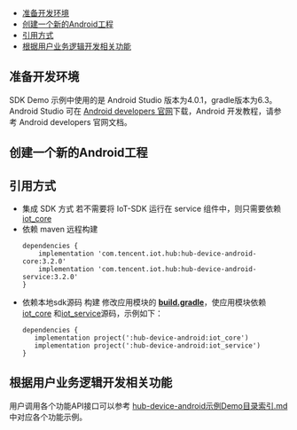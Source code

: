  * [准备开发环境](#准备开发环境)
 * [创建一个新的Android工程](#创建一个新的Android工程)
 * [引用方式](#引用方式)
 * [根据用户业务逻辑开发相关功能](#根据用户业务逻辑开发相关功能)

## 准备开发环境
SDK Demo 示例中使用的是 Android Studio 版本为4.0.1，gradle版本为6.3。
Android Studio 可在 [Android developers 官网](https://developer.android.com/studio)下载，Android 开发教程，请参考 Android developers 官网文档。

## 创建一个新的Android工程

## 引用方式
- 集成 SDK 方式
  若不需要将 IoT-SDK 运行在 service 组件中，则只需要依赖 [iot_core](https://github.com/tencentyun/iot-device-java/tree/master/hub-device-android/iot_core)
 -  依赖 maven 远程构建
    ``` gr
    dependencies {
        implementation 'com.tencent.iot.hub:hub-device-android-core:3.2.0'
        implementation 'com.tencent.iot.hub:hub-device-android-service:3.2.0'
    }
    ```
 -  依赖本地sdk源码 构建
    修改应用模块的 **[build.gradle](https://github.com/tencentyun/iot-device-java/blob/master/hub-device-android/hub-demo/build.gradle)**，使应用模块依赖 [iot_core](https://github.com/tencentyun/iot-device-java/tree/master/hub-device-android/iot_core) 和[iot_service](https://github.com/tencentyun/iot-device-java/tree/master/hub-device-android/iot_service)源码，示例如下：
     ```gr
    dependencies {
        implementation project(':hub-device-android:iot_core')
        implementation project(':hub-device-android:iot_service')
    }
     ```

## 根据用户业务逻辑开发相关功能
用户调用各个功能API接口可以参考 [hub-device-android示例Demo目录索引.md](https://github.com/tencentyun/iot-device-java/blob/master/hub-device-android/docs/hub-device-android示例Demo目录索引.md) 中对应各个功能示例。
